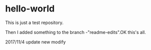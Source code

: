 # hello-world
This is just a test repository.

Then I added something to the branch -"readme-edits".OK this's all.

2017/11/4 update
new modify
